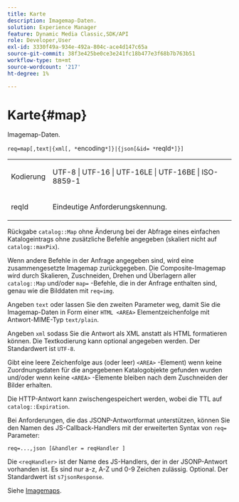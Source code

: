 ```yaml
---
title: Karte
description: Imagemap-Daten.
solution: Experience Manager
feature: Dynamic Media Classic,SDK/API
role: Developer,User
exl-id: 3330f49a-934e-492a-804c-ace4d147c65a
source-git-commit: 38f3e425be0ce3e241fc18b477e3f68b7b763b51
workflow-type: tm+mt
source-wordcount: '217'
ht-degree: 1%

---
```


# Karte{#map}

Imagemap-Daten.

`req=map[,text|{xml[, *`encoding`*]}|{json[&id= *`reqId`*]}]`

<table id="simpletable_10F2152FDF33411491FBBAFD173CA5ED"> 
 <tr class="strow"> 
  <td class="stentry"> <p><span class="codeph"><span class="varname"> Kodierung</span></span> </p> </td> 
  <td class="stentry"> <p><span class="codeph"> UTF-8 | UTF-16 | UTF-16LE | UTF-16BE | ISO-8859-1</span> </p></td> 
 </tr> 
 <tr class="strow"> 
  <td class="stentry"> <p><span class="codeph"><span class="varname"> reqId</span></span> </p></td> 
  <td class="stentry"> <p>Eindeutige Anforderungskennung. </p></td> 
 </tr> 
</table>

Rückgabe `catalog::Map` ohne Änderung bei der Abfrage eines einfachen Katalogeintrags ohne zusätzliche Befehle angegeben (skaliert nicht auf `catalog::maxPix`).

Wenn andere Befehle in der Anfrage angegeben sind, wird eine zusammengesetzte Imagemap zurückgegeben. Die Composite-Imagemap wird durch Skalieren, Zuschneiden, Drehen und Überlagern aller `catalog::Map` und/oder `map=` -Befehle, die in der Anfrage enthalten sind, genau wie die Bilddaten mit `req=img`.

Angeben `text` oder lassen Sie den zweiten Parameter weg, damit Sie die Imagemap-Daten in Form einer `HTML <AREA>` Elementzeichenfolge mit Antwort-MIME-Typ `text/plain`.

Angeben `xml` sodass Sie die Antwort als XML anstatt als HTML formatieren können. Die Textkodierung kann optional angegeben werden. Der Standardwert ist `UTF-8`.

Gibt eine leere Zeichenfolge aus (oder leer) `<AREA>` -Element) wenn keine Zuordnungsdaten für die angegebenen Katalogobjekte gefunden wurden und/oder wenn keine `<AREA>` -Elemente bleiben nach dem Zuschneiden der Bilder erhalten.

Die HTTP-Antwort kann zwischengespeichert werden, wobei die TTL auf `catalog::Expiration`.

Bei Anforderungen, die das JSONP-Antwortformat unterstützen, können Sie den Namen des JS-Callback-Handlers mit der erweiterten Syntax von `req=` Parameter:

`req=...,json [&handler = reqHandler ]`

Die `<reqHandler>` ist der Name des JS-Handlers, der in der JSONP-Antwort vorhanden ist. Es sind nur a-z, A-Z und 0-9 Zeichen zulässig. Optional. Der Standardwert ist `s7jsonResponse`.

Siehe [Imagemaps](../../../../../../is-api/http-ref/image-serving-api-ref/c-http-protocol-reference/c-syntax-and-features/r-image-maps.md#reference-ff7d1bac2a064104b0c508a81316fdab).
